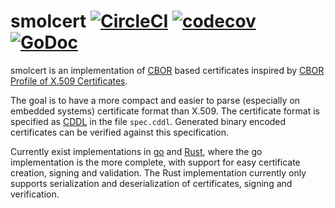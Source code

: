 # smolcert  [![CircleCI](https://circleci.com/gh/connctd/smolcert/tree/master.svg?style=svg)](https://circleci.com/gh/connctd/smolcert/tree/master) [![codecov](https://codecov.io/gh/connctd/smolcert/branch/master/graph/badge.svg)](https://codecov.io/gh/connctd/smolcert) [![GoDoc](https://godoc.org/github.com/connctd/smolcert?status.svg)](https://godoc.org/github.com/connctd/smolcert)

smolcert is an implementation of [CBOR](https://cbor.io) based certificates inspired by
[CBOR Profile of X.509 Certificates](https://tools.ietf.org/id/draft-raza-ace-cbor-certificates-00.html).

The goal is to have a more compact and easier to parse (especially on embedded systems) certificate format
than X.509. The certificate format is specified as [CDDL](https://tools.ietf.org/html/rfc8610) in the file
`spec.cddl`. Generated binary encoded certificates can be verified against this specification.

Currently exist implementations in [go](https://github.com/smolcert/smolcert-go) 
and [Rust](https://github.com/smolcert/smolcert-rust), where the go implementation is the more complete,
with support for easy certificate creation, signing and validation. The Rust implementation currently
only supports serialization and deserialization of certificates, signing and verification.

